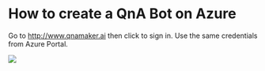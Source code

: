 # How to create a QnA Bot on Azure

Go to http://www.qnamaker.ai then click to sign in. Use the same credentials from Azure Portal.

<img src=../demo/qna/pictures/1.png>

